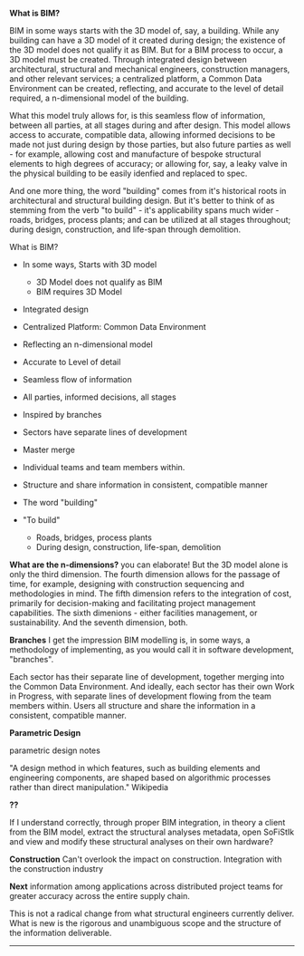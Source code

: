 
**What is BIM?**

BIM in some ways starts with the 3D model of, say, a building.
While any building can have a 3D model of it created during design; the existence of the 3D model does not qualify it as BIM.
But for a BIM process to occur, a 3D model must be created.
Through integrated design between architectural, structural and mechanical engineers, construction managers, and other relevant services; a centralized platform, a Common Data Environment can be created, reflecting, and accurate to the level of detail required, a n-dimensional model of the building.


What this model truly allows for, is this seamless flow of information, between all parties, at all stages during and after design. This model allows access to accurate, compatible data, allowing informed decisions to be made not just during design by those parties, but also future parties as well - for example, allowing cost and manufacture of bespoke structural elements to high degrees of accuracy; or allowing for, say, a leaky valve in the physical building to be easily idenfied and replaced to spec.

And one more thing, the word "building" comes from it's historical roots in architectural and structural building design. But it's better to think of as stemming from the verb "to build" - it's applicability spans much wider - roads, bridges, process plants; and can be utilized at all stages throughout; during design, construction, and life-span through demolition.





What is BIM?

* In some ways, Starts with 3D model
  * 3D Model does not qualify as BIM
  * BIM requires 3D Model
* Integrated design
 * Centralized Platform: Common Data Environment
  * Reflecting an n-dimensional model
  * Accurate to Level of detail

* Seamless flow of information
 * All parties, informed decisions, all stages

* Inspired by branches
 * Sectors have separate lines of development
 * Master merge
 * Individual teams and team members within.
 * Structure and share information in consistent, compatible manner

* The word "building"
* "To build"
  * Roads, bridges, process plants
  * During design, construction, life-span, demolition

**What are the n-dimensions?** you can elaborate!
But the 3D model alone is only the third dimension.
The fourth dimension allows for the passage of time, for example, designing with construction sequencing and methodologies in mind.
The fifth dimension refers to the integration of cost, primarily for decision-making and facilitating project management capabilities.
The sixth dimenions - either facilities management, or sustainability.
And the seventh dimension, both.

**Branches**
I get the impression BIM modelling is, in some ways, a methodology of implementing, as you would call it in software development, "branches".

Each sector has their separate line of development, together merging into the Common Data Environment. And ideally, each sector has their own Work in Progress, with separate lines of development flowing from the team members within. Users all structure and share the information in a consistent, compatible manner.

**Parametric Design**

parametric design notes

"A design method in which features, such as building elements and engineering components, are shaped based on algorithmic processes rather than direct manipulation." Wikipedia

**??**

If I understand correctly, through proper BIM integration, in theory a client from the BIM model, extract the structural analyses metadata, open SoFiStIk and view and modify these structural analyses on their own hardware?

**Construction**
Can't overlook the impact on construction.
Integration with the construction industry 

**Next**
information among applications across distributed project teams for greater accuracy across the entire supply chain.

This is not a radical change from what structural engineers currently deliver. What is new is the rigorous and unambiguous scope and the structure of the information deliverable.



_____________________

